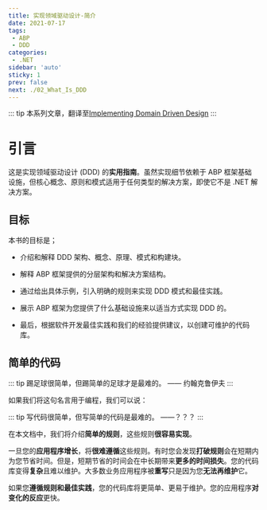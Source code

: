 ```yaml
---
title: 实现领域驱动设计-简介
date: 2021-07-17
tags:
 - ABP
 - DDD
categories:
 - .NET
sidebar: 'auto'
sticky: 1
prev: false
next: ./02_What_Is_DDD
---
```

::: tip
本系列文章，翻译至[Implementing Domain Driven Design](https://abp.io/books/implementing-domain-driven-design)
:::
<!-- more -->

# 引言

这是实现领域驱动设计 (DDD) 的**实用指南**。虽然实现细节依赖于 ABP 框架基础设施，但核心概念、原则和模式适用于任何类型的解决方案，即使它不是 .NET 解决方案。



## 目标

本书的目标是；

- 介绍和解释 DDD 架构、概念、原理、模式和构建块。

- 解释 ABP 框架提供的分层架构和解决方案结构。
- 通过给出具体示例，引入明确的规则来实现 DDD 模式和最佳实践。
- 展示 ABP 框架为您提供了什么基础设施来以适当方式实现 DDD 的。
- 最后，根据软件开发最佳实践和我们的经验提供建议，以创建可维护的代码库。



## 简单的代码

::: tip
踢足球很简单，但踢简单的足球才是最难的。 —— 约翰克鲁伊夫
:::

如果我们将这句名言用于编程，我们可以说：

::: tip
写代码很简单，但写简单的代码是最难的。 ——？？？
:::

在本文档中，我们将介绍**简单的规则**，这些规则**很容易实现**。

一旦您的**应用程序增长**，将**很难遵循**这些规则。有时您会发现**打破规则**会在短期内为您节省时间。但是，短期节省的时间会在中长期带来**更多的时间损失**。您的代码库变得**复杂**且难以维护。大多数业务应用程序被**重写**只是因为您**无法再维护**它。

如果您**遵循规则和最佳实践**，您的代码库将更简单、更易于维护。您的应用程序**对变化的反应**更快。

